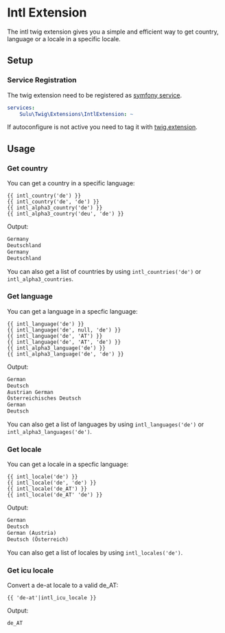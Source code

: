 # Intl Extension

The intl twig extension gives you a simple and efficient way to get country, language or a locale in a specific locale.

## Setup

### Service Registration

The twig extension need to be registered as [symfony service](http://symfony.com/doc/current/service_container.html).

```yml
services:
    Sulu\Twig\Extensions\IntlExtension: ~
```

If autoconfigure is not active you need to tag it with [twig.extension](https://symfony.com/doc/current/service_container.html#the-autoconfigure-option).

## Usage

### Get country

You can get a country in a specific language:

```twig
{{ intl_country('de') }}
{{ intl_country('de', 'de') }}
{{ intl_alpha3_country('de') }}
{{ intl_alpha3_country('deu', 'de') }}
```

Output:

```html
Germany
Deutschland
Germany
Deutschland
```

You can also get a list of countries by using `intl_countries('de')` or `intl_alpha3_countries`.

### Get language

You can get a language in a specfic language:

```twig
{{ intl_language('de') }}
{{ intl_language('de', null, 'de') }}
{{ intl_language('de', 'AT') }}
{{ intl_language('de', 'AT', 'de') }}
{{ intl_alpha3_language('de') }}
{{ intl_alpha3_language('de', 'de') }}
```

Output:

```html
German
Deutsch
Austrian German
Österreichisches Deutsch
German
Deutsch
```

You can also get a list of languages by using `intl_languages('de')` or `intl_alpha3_languages('de')`.

### Get locale

You can get a locale in a specfic language:

```twig
{{ intl_locale('de') }}
{{ intl_locale('de', 'de') }}
{{ intl_locale('de_AT') }}
{{ intl_locale('de_AT' 'de') }}
```

Output:

```html
German
Deutsch
German (Austria)
Deutsch (Österreich)
```

You can also get a list of locales by using `intl_locales('de')`.

### Get icu locale

Convert a de-at locale to a valid de_AT:

```twig
{{ 'de-at'|intl_icu_locale }}
```

Output:

```html
de_AT
```

